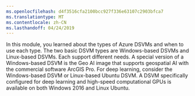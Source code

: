 ```yaml
---
ms.openlocfilehash: d4f3516cfa2100bcc927f336e63107c2903bfca7
ms.translationtype: MT
ms.contentlocale: zh-CN
ms.lasthandoff: 04/24/2019
---
```

In this module, you learned about the types of Azure DSVMs and when to use each type. The two basic DSVM types are Windows-based DSVMs and Linux-based DSVMs. Each support different needs. A special version of a Windows-based DSVM is the Geo AI image that supports geospatial AI with the commercial software ArcGIS Pro. For deep learning, consider the Windows-based DSVM or Linux-based Ubuntu DSVM. A DSVM specifically configured for deep learning and high-speed computational GPUs is available on both Windows 2016 and Linux Ubuntu.